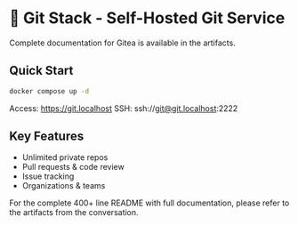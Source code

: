 # 🦊 Git Stack - Self-Hosted Git Service

Complete documentation for Gitea is available in the artifacts.

## Quick Start

```bash
docker compose up -d
```

Access: https://git.localhost
SSH: ssh://git@git.localhost:2222

## Key Features
- Unlimited private repos
- Pull requests & code review
- Issue tracking
- Organizations & teams

For the complete 400+ line README with full documentation,
please refer to the artifacts from the conversation.

